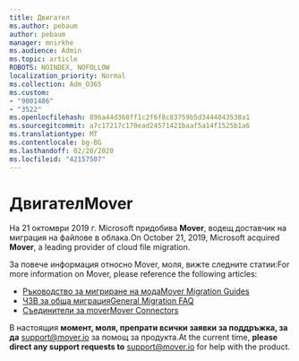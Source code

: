 ```yaml
---
title: Двигател
ms.author: pebaum
author: pebaum
manager: mnirkhe
ms.audience: Admin
ms.topic: article
ROBOTS: NOINDEX, NOFOLLOW
localization_priority: Normal
ms.collection: Adm_O365
ms.custom:
- "9001486"
- "3522"
ms.openlocfilehash: 896a44d368ff1c2f6f8c83759b5d3444043538a1
ms.sourcegitcommit: a7c17217c170ead24571421baaf5a14f1525b1a6
ms.translationtype: MT
ms.contentlocale: bg-BG
ms.lasthandoff: 02/20/2020
ms.locfileid: "42157507"
---
```

# <a name="mover"></a><span data-ttu-id="66541-102">Двигател</span><span class="sxs-lookup"><span data-stu-id="66541-102">Mover</span></span>

<span data-ttu-id="66541-103">На 21 октомври 2019 г. Microsoft придобива **Mover**, водещ доставчик на миграция на файлове в облака.</span><span class="sxs-lookup"><span data-stu-id="66541-103">On October 21, 2019, Microsoft acquired **Mover**, a leading provider of cloud file migration.</span></span>

<span data-ttu-id="66541-104">За повече информация относно Mover, моля, вижте следните статии:</span><span class="sxs-lookup"><span data-stu-id="66541-104">For more information on Mover, please reference the following articles:</span></span>

- [<span data-ttu-id="66541-105">Ръководство за мигриране на мода</span><span class="sxs-lookup"><span data-stu-id="66541-105">Mover Migration Guides</span></span>](https://mover.io/guides/)
- [<span data-ttu-id="66541-106">ЧЗВ за обща миграция</span><span class="sxs-lookup"><span data-stu-id="66541-106">General Migration FAQ</span></span>](https://mover.io/guides/general/)
- [<span data-ttu-id="66541-107">Съединители за mover</span><span class="sxs-lookup"><span data-stu-id="66541-107">Mover Connectors</span></span>](https://mover.io/connectors/)

<span data-ttu-id="66541-108">В настоящия **момент, моля, препрати всички заявки за поддръжка, за да** [support@mover.io](mailto:support@mover.io) за помощ за продукта.</span><span class="sxs-lookup"><span data-stu-id="66541-108">At the current time, **please direct any support requests to** [support@mover.io](mailto:support@mover.io) for help with the product.</span></span> 

 